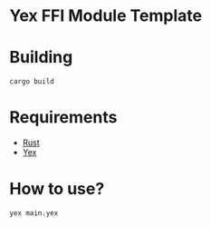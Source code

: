 # Yex FFI Module Template

# Building
 `cargo build`
# Requirements
 - [Rust](https://rust-lang.org)
 - [Yex](https://github.com/nonamescm/yex-lang#instalation)
# How to use?
 `yex main.yex`
